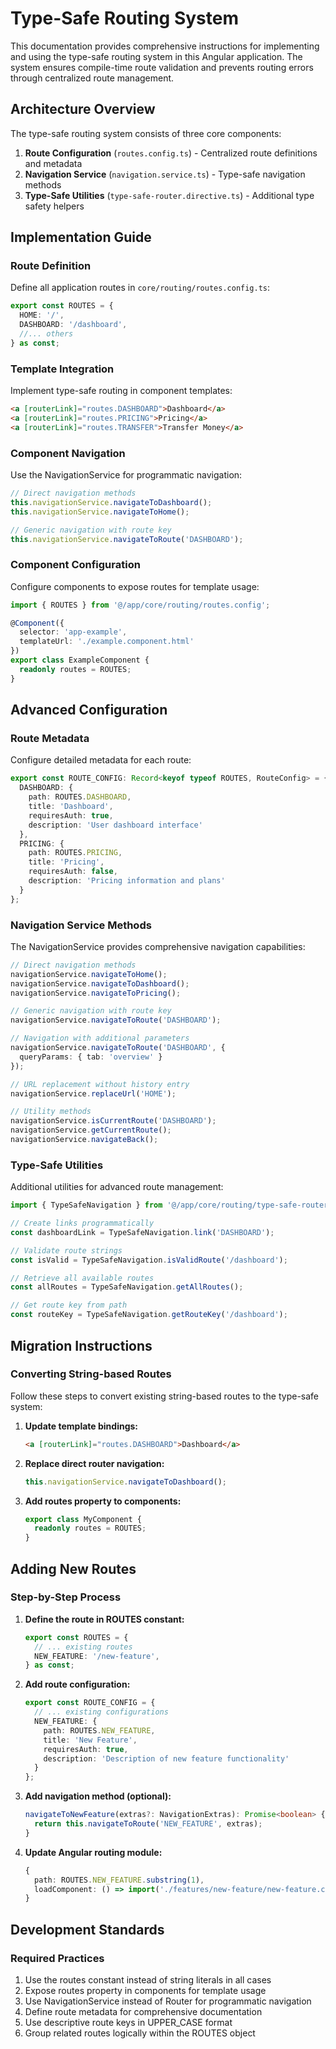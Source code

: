# Type-Safe Routing System

This documentation provides comprehensive instructions for implementing and using the type-safe routing system in this Angular application. The system ensures compile-time route validation and prevents routing errors through centralized route management.

## Architecture Overview

The type-safe routing system consists of three core components:

1. **Route Configuration** (`routes.config.ts`) - Centralized route definitions and metadata
2. **Navigation Service** (`navigation.service.ts`) - Type-safe navigation methods
3. **Type-Safe Utilities** (`type-safe-router.directive.ts`) - Additional type safety helpers

## Implementation Guide

### Route Definition

Define all application routes in `core/routing/routes.config.ts`:

```typescript
export const ROUTES = {
  HOME: '/',
  DASHBOARD: '/dashboard',
  //... others
} as const;
```

### Template Integration

Implement type-safe routing in component templates:

```html
<a [routerLink]="routes.DASHBOARD">Dashboard</a>
<a [routerLink]="routes.PRICING">Pricing</a>
<a [routerLink]="routes.TRANSFER">Transfer Money</a>
```

### Component Navigation

Use the NavigationService for programmatic navigation:

```typescript
// Direct navigation methods
this.navigationService.navigateToDashboard();
this.navigationService.navigateToHome();

// Generic navigation with route key
this.navigationService.navigateToRoute('DASHBOARD');
```

### Component Configuration

Configure components to expose routes for template usage:

```typescript
import { ROUTES } from '@/app/core/routing/routes.config';

@Component({
  selector: 'app-example',
  templateUrl: './example.component.html'
})
export class ExampleComponent {
  readonly routes = ROUTES;
}
```

## Advanced Configuration

### Route Metadata

Configure detailed metadata for each route:

```typescript
export const ROUTE_CONFIG: Record<keyof typeof ROUTES, RouteConfig> = {
  DASHBOARD: {
    path: ROUTES.DASHBOARD,
    title: 'Dashboard',
    requiresAuth: true,
    description: 'User dashboard interface'
  },
  PRICING: {
    path: ROUTES.PRICING,
    title: 'Pricing',
    requiresAuth: false,
    description: 'Pricing information and plans'
  }
};
```

### Navigation Service Methods

The NavigationService provides comprehensive navigation capabilities:

```typescript
// Direct navigation methods
navigationService.navigateToHome();
navigationService.navigateToDashboard();
navigationService.navigateToPricing();

// Generic navigation with route key
navigationService.navigateToRoute('DASHBOARD');

// Navigation with additional parameters
navigationService.navigateToRoute('DASHBOARD', { 
  queryParams: { tab: 'overview' } 
});

// URL replacement without history entry
navigationService.replaceUrl('HOME');

// Utility methods
navigationService.isCurrentRoute('DASHBOARD');
navigationService.getCurrentRoute();
navigationService.navigateBack();
```

### Type-Safe Utilities

Additional utilities for advanced route management:

```typescript
import { TypeSafeNavigation } from '@/app/core/routing/type-safe-router.directive';

// Create links programmatically
const dashboardLink = TypeSafeNavigation.link('DASHBOARD');

// Validate route strings
const isValid = TypeSafeNavigation.isValidRoute('/dashboard');

// Retrieve all available routes
const allRoutes = TypeSafeNavigation.getAllRoutes();

// Get route key from path
const routeKey = TypeSafeNavigation.getRouteKey('/dashboard');
```

## Migration Instructions

### Converting String-based Routes

Follow these steps to convert existing string-based routes to the type-safe system:

1. **Update template bindings:**
   ```html
   <a [routerLink]="routes.DASHBOARD">Dashboard</a>
   ```

2. **Replace direct router navigation:**
   ```typescript
   this.navigationService.navigateToDashboard();
   ```

3. **Add routes property to components:**
   ```typescript
   export class MyComponent {
     readonly routes = ROUTES;
   }
   ```

## Adding New Routes

### Step-by-Step Process

1. **Define the route in ROUTES constant:**
   ```typescript
   export const ROUTES = {
     // ... existing routes
     NEW_FEATURE: '/new-feature',
   } as const;
   ```

2. **Add route configuration:**
   ```typescript
   export const ROUTE_CONFIG = {
     // ... existing configurations
     NEW_FEATURE: {
       path: ROUTES.NEW_FEATURE,
       title: 'New Feature',
       requiresAuth: true,
       description: 'Description of new feature functionality'
     }
   };
   ```

3. **Add navigation method (optional):**
   ```typescript
   navigateToNewFeature(extras?: NavigationExtras): Promise<boolean> {
     return this.navigateToRoute('NEW_FEATURE', extras);
   }
   ```

4. **Update Angular routing module:**
   ```typescript
   {
     path: ROUTES.NEW_FEATURE.substring(1),
     loadComponent: () => import('./features/new-feature/new-feature.component')
   }
   ```

## Development Standards

### Required Practices

1. Use the routes constant instead of string literals in all cases
2. Expose routes property in components for template usage
3. Use NavigationService instead of Router for programmatic navigation
4. Define route metadata for comprehensive documentation
5. Use descriptive route keys in UPPER_CASE format
6. Group related routes logically within the ROUTES object
